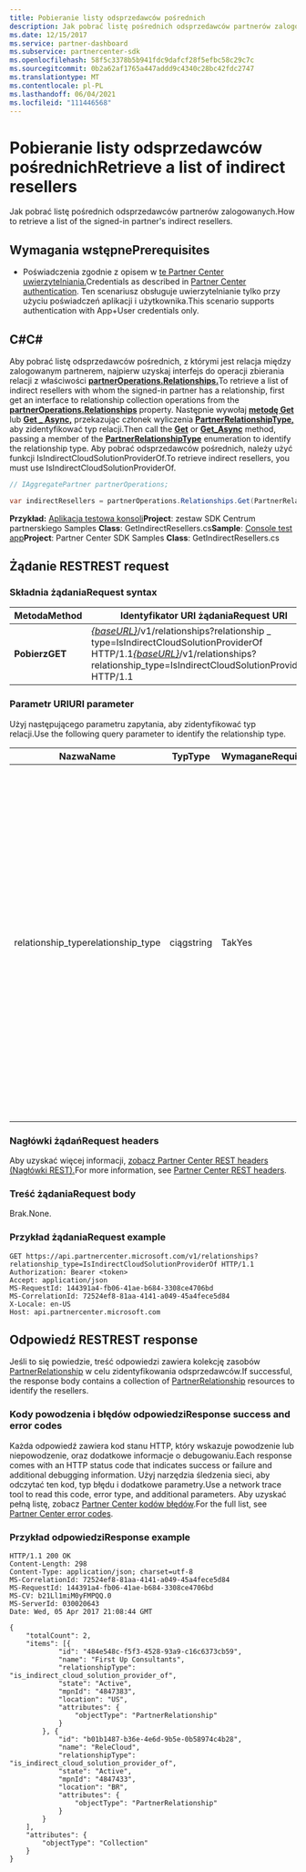 ```yaml
---
title: Pobieranie listy odsprzedawców pośrednich
description: Jak pobrać listę pośrednich odsprzedawców partnerów zalogowanych.
ms.date: 12/15/2017
ms.service: partner-dashboard
ms.subservice: partnercenter-sdk
ms.openlocfilehash: 58f5c3378b5b941fdc9dafcf28f5efbc58c29c7c
ms.sourcegitcommit: 0b2a62af1765a447addd9c4340c28bc42fdc2747
ms.translationtype: MT
ms.contentlocale: pl-PL
ms.lasthandoff: 06/04/2021
ms.locfileid: "111446568"
---
```

# <a name="retrieve-a-list-of-indirect-resellers"></a><span data-ttu-id="40911-103">Pobieranie listy odsprzedawców pośrednich</span><span class="sxs-lookup"><span data-stu-id="40911-103">Retrieve a list of indirect resellers</span></span>

<span data-ttu-id="40911-104">Jak pobrać listę pośrednich odsprzedawców partnerów zalogowanych.</span><span class="sxs-lookup"><span data-stu-id="40911-104">How to retrieve a list of the signed-in partner's indirect resellers.</span></span>

## <a name="prerequisites"></a><span data-ttu-id="40911-105">Wymagania wstępne</span><span class="sxs-lookup"><span data-stu-id="40911-105">Prerequisites</span></span>

- <span data-ttu-id="40911-106">Poświadczenia zgodnie z opisem w [te Partner Center uwierzytelniania.](partner-center-authentication.md)</span><span class="sxs-lookup"><span data-stu-id="40911-106">Credentials as described in [Partner Center authentication](partner-center-authentication.md).</span></span> <span data-ttu-id="40911-107">Ten scenariusz obsługuje uwierzytelnianie tylko przy użyciu poświadczeń aplikacji i użytkownika.</span><span class="sxs-lookup"><span data-stu-id="40911-107">This scenario supports authentication with App+User credentials only.</span></span>

## <a name="c"></a><span data-ttu-id="40911-108">C\#</span><span class="sxs-lookup"><span data-stu-id="40911-108">C\#</span></span>

<span data-ttu-id="40911-109">Aby pobrać listę odsprzedawców pośrednich, z którymi jest relacja między zalogowanym partnerem, najpierw uzyskaj interfejs do operacji zbierania relacji z właściwości [**partnerOperations.Relationships.**](/dotnet/api/microsoft.store.partnercenter.ipartner.relationships)</span><span class="sxs-lookup"><span data-stu-id="40911-109">To retrieve a list of indirect resellers with whom the signed-in partner has a relationship, first get an interface to relationship collection operations from the [**partnerOperations.Relationships**](/dotnet/api/microsoft.store.partnercenter.ipartner.relationships) property.</span></span> <span data-ttu-id="40911-110">Następnie wywołaj [**metodę Get**](/dotnet/api/microsoft.store.partnercenter.relationships.irelationshipcollection.get) lub [**Get \_ Async,**](/dotnet/api/microsoft.store.partnercenter.relationships.irelationshipcollection.getasync) przekazując członek wyliczenia [**PartnerRelationshipType,**](/dotnet/api/microsoft.store.partnercenter.models.relationships.partnerrelationshiptype) aby zidentyfikować typ relacji.</span><span class="sxs-lookup"><span data-stu-id="40911-110">Then call the [**Get**](/dotnet/api/microsoft.store.partnercenter.relationships.irelationshipcollection.get) or [**Get\_Async**](/dotnet/api/microsoft.store.partnercenter.relationships.irelationshipcollection.getasync) method, passing a member of the [**PartnerRelationshipType**](/dotnet/api/microsoft.store.partnercenter.models.relationships.partnerrelationshiptype) enumeration to identify the relationship type.</span></span> <span data-ttu-id="40911-111">Aby pobrać odsprzedawców pośrednich, należy użyć funkcji IsIndirectCloudSolutionProviderOf.</span><span class="sxs-lookup"><span data-stu-id="40911-111">To retrieve indirect resellers, you must use IsIndirectCloudSolutionProviderOf.</span></span>

``` csharp
// IAggregatePartner partnerOperations;

var indirectResellers = partnerOperations.Relationships.Get(PartnerRelationshipType.IsIndirectCloudSolutionProviderOf);
```

<span data-ttu-id="40911-112">**Przykład:** [Aplikacja testowa konsoli](console-test-app.md)**Project**: zestaw SDK Centrum partnerskiego Samples **Class**: GetIndirectResellers.cs</span><span class="sxs-lookup"><span data-stu-id="40911-112">**Sample**: [Console test app](console-test-app.md)**Project**: Partner Center SDK Samples **Class**: GetIndirectResellers.cs</span></span>

## <a name="rest-request"></a><span data-ttu-id="40911-113">Żądanie REST</span><span class="sxs-lookup"><span data-stu-id="40911-113">REST request</span></span>

### <a name="request-syntax"></a><span data-ttu-id="40911-114">Składnia żądania</span><span class="sxs-lookup"><span data-stu-id="40911-114">Request syntax</span></span>

| <span data-ttu-id="40911-115">Metoda</span><span class="sxs-lookup"><span data-stu-id="40911-115">Method</span></span>  | <span data-ttu-id="40911-116">Identyfikator URI żądania</span><span class="sxs-lookup"><span data-stu-id="40911-116">Request URI</span></span>                                                                                                                |
|---------|----------------------------------------------------------------------------------------------------------------------------|
| <span data-ttu-id="40911-117">**Pobierz**</span><span class="sxs-lookup"><span data-stu-id="40911-117">**GET**</span></span> | <span data-ttu-id="40911-118">[*{baseURL}*](partner-center-rest-urls.md)/v1/relationships?relationship \_ type=IsIndirectCloudSolutionProviderOf HTTP/1.1</span><span class="sxs-lookup"><span data-stu-id="40911-118">[*{baseURL}*](partner-center-rest-urls.md)/v1/relationships?relationship\_type=IsIndirectCloudSolutionProviderOf HTTP/1.1</span></span> |

### <a name="uri-parameter"></a><span data-ttu-id="40911-119">Parametr URI</span><span class="sxs-lookup"><span data-stu-id="40911-119">URI parameter</span></span>

<span data-ttu-id="40911-120">Użyj następującego parametru zapytania, aby zidentyfikować typ relacji.</span><span class="sxs-lookup"><span data-stu-id="40911-120">Use the following query parameter to identify the relationship type.</span></span>

| <span data-ttu-id="40911-121">Nazwa</span><span class="sxs-lookup"><span data-stu-id="40911-121">Name</span></span>               | <span data-ttu-id="40911-122">Typ</span><span class="sxs-lookup"><span data-stu-id="40911-122">Type</span></span>    | <span data-ttu-id="40911-123">Wymagane</span><span class="sxs-lookup"><span data-stu-id="40911-123">Required</span></span>  | <span data-ttu-id="40911-124">Opis</span><span class="sxs-lookup"><span data-stu-id="40911-124">Description</span></span>                         |
|--------------------|---------|-----------|-------------------------------------|
| <span data-ttu-id="40911-125">relationship_type</span><span class="sxs-lookup"><span data-stu-id="40911-125">relationship_type</span></span>  | <span data-ttu-id="40911-126">ciąg</span><span class="sxs-lookup"><span data-stu-id="40911-126">string</span></span>  | <span data-ttu-id="40911-127">Tak</span><span class="sxs-lookup"><span data-stu-id="40911-127">Yes</span></span>       | <span data-ttu-id="40911-128">Wartość jest ciągiem reprezentacji jednej z nazw członków znalezionych w [typie PartnerRelationshipType](/dotnet/api/microsoft.store.partnercenter.models.relationships.partnerrelationshiptype).</span><span class="sxs-lookup"><span data-stu-id="40911-128">The value is the string representation of one of the member names found in [PartnerRelationshipType](/dotnet/api/microsoft.store.partnercenter.models.relationships.partnerrelationshiptype).</span></span><br/><br/> <span data-ttu-id="40911-129">Jeśli partner jest zalogowany jako dostawca i chcesz uzyskać listę odsprzedawców pośrednich, z którymi nawiążą relację, użyj funkcji IsIndirectCloudSolutionProviderOf.</span><span class="sxs-lookup"><span data-stu-id="40911-129">If the partner is signed in as a provider and you want to get a list of the indirect resellers with whom they have established a relationship, use IsIndirectCloudSolutionProviderOf.</span></span><br/><br/> <span data-ttu-id="40911-130">Jeśli partner jest zalogowany jako odsprzedawca i chcesz uzyskać listę dostawców pośrednich, z którymi nawiążą relację, użyj funkcji IsIndirectResellerOf.</span><span class="sxs-lookup"><span data-stu-id="40911-130">If the partner is signed in as a reseller and you want to get a list of the indirect providers with whom they have established a relationship, use IsIndirectResellerOf.</span></span>    |

### <a name="request-headers"></a><span data-ttu-id="40911-131">Nagłówki żądań</span><span class="sxs-lookup"><span data-stu-id="40911-131">Request headers</span></span>

<span data-ttu-id="40911-132">Aby uzyskać więcej informacji, [zobacz Partner Center REST headers (Nagłówki REST).](headers.md)</span><span class="sxs-lookup"><span data-stu-id="40911-132">For more information, see [Partner Center REST headers](headers.md).</span></span>

### <a name="request-body"></a><span data-ttu-id="40911-133">Treść żądania</span><span class="sxs-lookup"><span data-stu-id="40911-133">Request body</span></span>

<span data-ttu-id="40911-134">Brak.</span><span class="sxs-lookup"><span data-stu-id="40911-134">None.</span></span>

### <a name="request-example"></a><span data-ttu-id="40911-135">Przykład żądania</span><span class="sxs-lookup"><span data-stu-id="40911-135">Request example</span></span>

```http
GET https://api.partnercenter.microsoft.com/v1/relationships?relationship_type=IsIndirectCloudSolutionProviderOf HTTP/1.1
Authorization: Bearer <token>
Accept: application/json
MS-RequestId: 144391a4-fb06-41ae-b684-3308ce4706bd
MS-CorrelationId: 72524ef8-81aa-4141-a049-45a4fece5d84
X-Locale: en-US
Host: api.partnercenter.microsoft.com
```

## <a name="rest-response"></a><span data-ttu-id="40911-136">Odpowiedź REST</span><span class="sxs-lookup"><span data-stu-id="40911-136">REST response</span></span>

<span data-ttu-id="40911-137">Jeśli to się powiedzie, treść odpowiedzi zawiera kolekcję zasobów [PartnerRelationship](relationships-resources.md) w celu zidentyfikowania odsprzedawców.</span><span class="sxs-lookup"><span data-stu-id="40911-137">If successful, the response body contains a collection of [PartnerRelationship](relationships-resources.md) resources to identify the resellers.</span></span>

### <a name="response-success-and-error-codes"></a><span data-ttu-id="40911-138">Kody powodzenia i błędów odpowiedzi</span><span class="sxs-lookup"><span data-stu-id="40911-138">Response success and error codes</span></span>

<span data-ttu-id="40911-139">Każda odpowiedź zawiera kod stanu HTTP, który wskazuje powodzenie lub niepowodzenie, oraz dodatkowe informacje o debugowaniu.</span><span class="sxs-lookup"><span data-stu-id="40911-139">Each response comes with an HTTP status code that indicates success or failure and additional debugging information.</span></span> <span data-ttu-id="40911-140">Użyj narzędzia śledzenia sieci, aby odczytać ten kod, typ błędu i dodatkowe parametry.</span><span class="sxs-lookup"><span data-stu-id="40911-140">Use a network trace tool to read this code, error type, and additional parameters.</span></span> <span data-ttu-id="40911-141">Aby uzyskać pełną listę, zobacz [Partner Center kodów błędów](error-codes.md).</span><span class="sxs-lookup"><span data-stu-id="40911-141">For the full list, see [Partner Center error codes](error-codes.md).</span></span>

### <a name="response-example"></a><span data-ttu-id="40911-142">Przykład odpowiedzi</span><span class="sxs-lookup"><span data-stu-id="40911-142">Response example</span></span>

```http
HTTP/1.1 200 OK
Content-Length: 298
Content-Type: application/json; charset=utf-8
MS-CorrelationId: 72524ef8-81aa-4141-a049-45a4fece5d84
MS-RequestId: 144391a4-fb06-41ae-b684-3308ce4706bd
MS-CV: b21Ll1miM0yFMPQQ.0
MS-ServerId: 030020643
Date: Wed, 05 Apr 2017 21:08:44 GMT

{
    "totalCount": 2,
    "items": [{
            "id": "484e548c-f5f3-4528-93a9-c16c6373cb59",
            "name": "First Up Consultants",
            "relationshipType": "is_indirect_cloud_solution_provider_of",
            "state": "Active",
            "mpnId": "4847383",
            "location": "US",
            "attributes": {
                "objectType": "PartnerRelationship"
            }
        }, {
            "id": "b01b1487-b36e-4e6d-9b5e-0b58974c4b28",
            "name": "ReleCloud",
            "relationshipType": "is_indirect_cloud_solution_provider_of",
            "state": "Active",
            "mpnId": "4847433",
            "location": "BR",
            "attributes": {
                "objectType": "PartnerRelationship"
            }
        }
    ],
    "attributes": {
        "objectType": "Collection"
    }
}
```